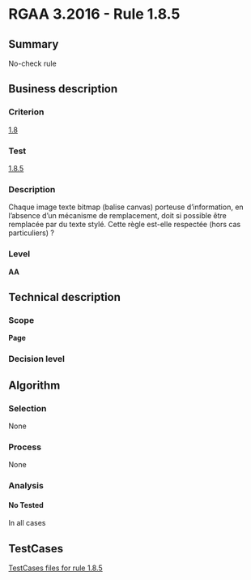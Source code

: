 # RGAA 3.2016 - Rule 1.8.5

## Summary
No-check rule


## Business description

### Criterion
[1.8](http://references.modernisation.gouv.fr/rgaa-accessibilite/criteres.html#crit-1-8)

### Test
[1.8.5](http://references.modernisation.gouv.fr/rgaa-accessibilite/criteres.html#test-1-8-5)

### Description
Chaque image texte bitmap (balise canvas) porteuse d’information, en l’absence d’un mécanisme de remplacement, doit si possible être remplacée par du texte stylé. Cette règle est-elle respectée (hors cas particuliers) ?

### Level
**AA**


## Technical description

### Scope
**Page**

### Decision level


## Algorithm

### Selection
None

### Process
None

### Analysis

#### No Tested
In all cases


##  TestCases

[TestCases files for rule 1.8.5](https://github.com/Asqatasun/Asqatasun/tree/RGAA_3.2016/rules/rules-rgaa3.2016/src/test/resources/testcases/rgaa32016/Rgaa32016Rule010805/)


